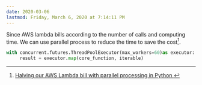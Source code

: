 ```yaml
---
date: 2020-03-06
lastmod: Friday, March 6, 2020 at 7:14:11 PM
---
```

Since AWS lambda bills according to the number of calls and computing time. We can use parallel process to reduce the time to save the cost[^1].

```python
with concurrent.futures.ThreadPoolExecutor(max_workers=60)as executor:
     result = executor.map(core_function, iterable)
```

[^1]: [Halving our AWS Lambda bill with parallel processing in Python ](x-devonthink-item://BB5FD9CE-61BD-4741-BF37-65613C7231CF)

